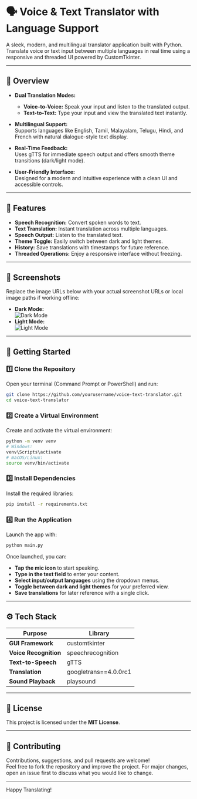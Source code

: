 # 🗣️ Voice & Text Translator with Language Support

A sleek, modern, and multilingual translator application built with Python. Translate voice or text input between multiple languages in real time using a responsive and threaded UI powered by CustomTkinter.

---

## 🎯 Overview

- **Dual Translation Modes:**  
  - **Voice-to-Voice:** Speak your input and listen to the translated output.
  - **Text-to-Text:** Type your input and view the translated text instantly.

- **Multilingual Support:**  
  Supports languages like English, Tamil, Malayalam, Telugu, Hindi, and French with natural dialogue-style text display.

- **Real-Time Feedback:**  
  Uses gTTS for immediate speech output and offers smooth theme transitions (dark/light mode).

- **User-Friendly Interface:**  
  Designed for a modern and intuitive experience with a clean UI and accessible controls.

---

## 🌟 Features

- **Speech Recognition:** Convert spoken words to text.
- **Text Translation:** Instant translation across multiple languages.
- **Speech Output:** Listen to the translated text.
- **Theme Toggle:** Easily switch between dark and light themes.
- **History:** Save translations with timestamps for future reference.
- **Threaded Operations:** Enjoy a responsive interface without freezing.

---

## 📸 Screenshots

Replace the image URLs below with your actual screenshot URLs or local image paths if working offline:

- **Dark Mode:**  
  ![Dark Mode](your_dark_mode_screenshot.png)
- **Light Mode:**  
  ![Light Mode](your_light_mode_screenshot.png)

---

## 🚀 Getting Started

### 1️⃣ Clone the Repository

Open your terminal (Command Prompt or PowerShell) and run:

```bash
git clone https://github.com/yourusername/voice-text-translator.git
cd voice-text-translator
```

### 2️⃣ Create a Virtual Environment

Create and activate the virtual environment:

```bash
python -m venv venv
# Windows:
venv\Scripts\activate
# macOS/Linux:
source venv/bin/activate
```

### 3️⃣ Install Dependencies

Install the required libraries:

```bash
pip install -r requirements.txt
```

### 4️⃣ Run the Application

Launch the app with:

```bash
python main.py
```

Once launched, you can:

- **Tap the mic icon** to start speaking.
- **Type in the text field** to enter your content.
- **Select input/output languages** using the dropdown menus.
- **Toggle between dark and light themes** for your preferred view.
- **Save translations** for later reference with a single click.

---

## ⚙️ Tech Stack

| Purpose              | Library                  |
|----------------------|--------------------------|
| **GUI Framework**    | customtkinter            |
| **Voice Recognition**| speechrecognition        |
| **Text-to-Speech**   | gTTS                     |
| **Translation**      | googletrans==4.0.0rc1     |
| **Sound Playback**   | playsound                |

---

## 📄 License

This project is licensed under the **MIT License**.

---

## 🤝 Contributing

Contributions, suggestions, and pull requests are welcome!  
Feel free to fork the repository and improve the project. For major changes, open an issue first to discuss what you would like to change.

---

Happy Translating!  
